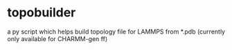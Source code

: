 # topobuilder
a py script which helps build topology file for LAMMPS from *.pdb (currently only available for CHARMM-gen ff)
